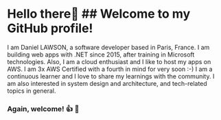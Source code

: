 # Hello there👋 ## Welcome to my GitHub profile!
I am Daniel LAWSON, a software developer based in Paris, France. I am building web apps with .NET since 2015, after training in Microsoft technologies. Also, I am a cloud enthusiast and I like to host my apps on AWS. I am 3x AWS Certified with a fourth in mind for very soon :-)
I am a continuous learner and I love to share my learnings with the community. I am also interested in system design and architecture, and tech-related topics in general.
### Again, welcome! 👍 🤗
<!---
danylaws/danylaws is a ✨ special ✨ repository because its `README.md` (this file) appears on your GitHub profile.
You can click the Preview link to take a look at your changes.
--->
